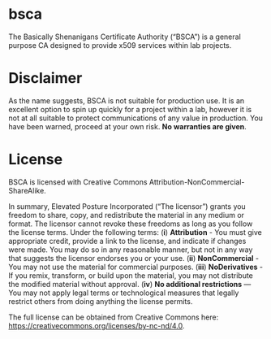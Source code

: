 # bsca
The Basically Shenanigans Certificate Authority (“BSCA”) is a general purpose CA designed to provide x509 services within lab projects.

# Disclaimer
As the name suggests, BSCA is not suitable for production use.  It is an excellent option to spin up quickly for a project within a lab, however it is not at all suitable to protect communications of any value in production.  You have been warned, proceed at your own risk. **No warranties are given**.

# License
BSCA is licensed with Creative Commons Attribution-NonCommercial-ShareAlike.

In summary, Elevated Posture Incorporated (“The licensor”) grants you freedom to share, copy, and redistribute the material in any medium or format. The licensor cannot revoke these freedoms as long as you follow the license terms. Under the following terms: (**i**) **Attribution** - You must give appropriate credit, provide a link to the license, and indicate if changes were made. You may do so in any reasonable manner, but not in any way that suggests the licensor endorses you or your use. (**ii**) **NonCommercial** - You may not use the material for commercial purposes. (**iii**) **NoDerivatives** - If you remix, transform, or build upon the material, you may not distribute the modified material without approval. (**iv**) **No additional restrictions** — You may not apply legal terms or technological measures that legally restrict others from doing anything the license permits.

The full license can be obtained from Creative Commons here: https://creativecommons.org/licenses/by-nc-nd/4.0.
